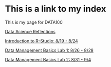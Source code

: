 # This is a link to my index

This is my page for DATA100

[Data Science Reflections](data_reflections.md)

[Introduction to R-Studio: 8/19 - 8/24](practices.md)

[Data Management Basics Lab 1: 8/26 - 8/28](data_lab_1.md)

[Data Management Basics Lab 2: 8/31 - 9/4](data_lab_2.md)
